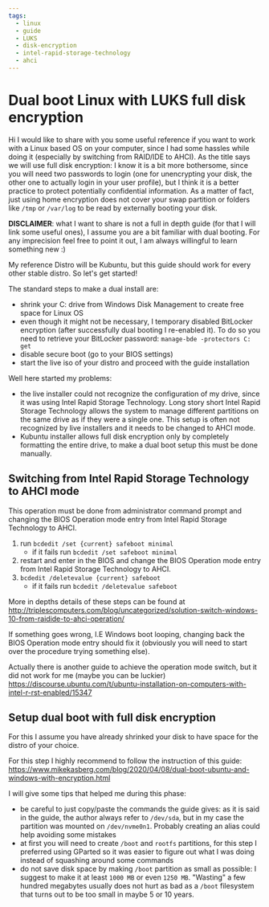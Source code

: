 ```yaml
---
tags:
  - linux
  - guide
  - LUKS
  - disk-encryption
  - intel-rapid-storage-technology
  - ahci
---
```


# Dual boot Linux with LUKS full disk encryption

Hi I would like to share with you some useful reference if you want to work with a Linux based OS on your computer, since I had some hassles while doing it (especially by switching from RAID/IDE to AHCI). As the title says we will use full disk encryption: I know it is a bit more bothersome, since you will need two passwords to login (one for unencrypting your disk, the other one to actually login in your user profile), but I think it is a better practice to protect potentially confidential information. As a matter of fact, just using home encryption does not cover your swap partition or folders like `/tmp` or `/var/log` to be read by externally booting your disk.

**DISCLAIMER**: what I want to share is not a full in depth guide (for that I will link some useful ones), I assume you are a bit familiar with dual booting. For any imprecision feel free to point it out, I am always willingful to learn something new :)

My reference Distro will be Kubuntu, but this guide should work for every other stable distro. So let's get started!


The standard steps to make a dual install are:

- shrink your C: drive from Windows Disk Management to create free space for Linux OS
- even though it might not be necessary, I temporary disabled BitLocker encryption (after successfully dual booting I re-enabled it).
To do so you need to retrieve your BitLocker password: `manage-bde -protectors C: get`
- disable secure boot (go to your BIOS settings)
- start the live iso of your distro and proceed with the guide installation

Well here started my problems:
- the live installer could not recognize the configuration of my drive, since it was using Intel Rapid Storage Technology. Long story short Intel Rapid Storage Technology allows the system to manage different partitions on the same drive as if they were a single one. This setup is often not recognized by live installers and it needs to be changed to AHCI mode.
- Kubuntu installer allows full disk encryption only by completely formatting the entire drive, to make a dual boot setup this must be done manually.


## Switching from Intel Rapid Storage Technology to AHCI mode

This operation must be done from administrator command prompt and changing the BIOS Operation mode entry from Intel Rapid Storage Technology to AHCI.

1. run `bcdedit /set {current} safeboot minimal`
    -  if it fails run `bcdedit /set safeboot minimal`
2. restart and enter in the BIOS and change the BIOS Operation mode entry from Intel Rapid Storage Technology to AHCI.
3. `bcdedit /deletevalue {current} safeboot`
    -  if it fails run `bcdedit /deletevalue safeboot`

More in depths details of these steps can be found at http://triplescomputers.com/blog/uncategorized/solution-switch-windows-10-from-raidide-to-ahci-operation/


If something goes wrong, I.E Windows boot looping, changing back the BIOS Operation mode entry should fix it (obviously you will need to start over the procedure trying something else).

Actually there is another guide to achieve the operation mode switch, but it did not work for me (maybe you can be luckier) https://discourse.ubuntu.com/t/ubuntu-installation-on-computers-with-intel-r-rst-enabled/15347


## Setup dual boot with full disk encryption

For this I assume you have already shrinked your disk to have space for the distro of your choice.

For this step I highly recommend to follow the instruction of this guide: https://www.mikekasberg.com/blog/2020/04/08/dual-boot-ubuntu-and-windows-with-encryption.html

I will give some tips that helped me during this phase:
- be careful to just copy/paste the commands the guide gives: as it is said in the guide, the author always refer to `/dev/sda`, but in my case the partition was mounted on `/dev/nvme0n1`. Probably creating an alias could help avoiding some mistakes
- at first you will need to create `/boot` and `rootfs` partitions, for this step I preferred using GParted so it was easier to figure out what I was doing instead of squashing around some commands
- do not save disk space by making `/boot` partition as small as possible: I suggest to make it at least `1000 MB` or even `1250 MB`. "Wasting" a few hundred megabytes usually does not hurt as bad as a `/boot` filesystem that turns out to be too small in maybe 5 or 10 years.
